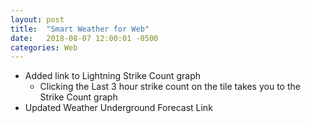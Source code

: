 ```yaml
---
layout: post
title:  "Smart Weather for Web"
date:   2018-08-07 12:00:01 -0500
categories: Web
---
```


- Added link to Lightning Strike Count graph
  - Clicking the Last 3 hour strike count on the tile takes you to the Strike Count graph
- Updated Weather Underground Forecast Link
